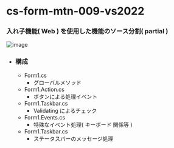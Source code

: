 # cs-form-mtn-009-vs2022
 
### 入れ子機能( Web ) を使用した機能のソース分割( partial )

![image](https://github.com/winofsql/cs-form-mtn-009-vs2022/assets/1501327/e68c31c7-8b00-4e8c-9f7f-75ed0a0b058e)

- ### 構成
  - Form1.cs 
    - グローバルメソッド
  - Form1.Action.cs
    - ボタンによる処理イベント
  - Form1.Taskbar.cs
    - Validating によるチェック
  - Form1.Events.cs
    - 特殊なイベント処理( キーボード 関係等 )
  - Form1.Taskbar.cs
    - ステータスバーのメッセージ処理
